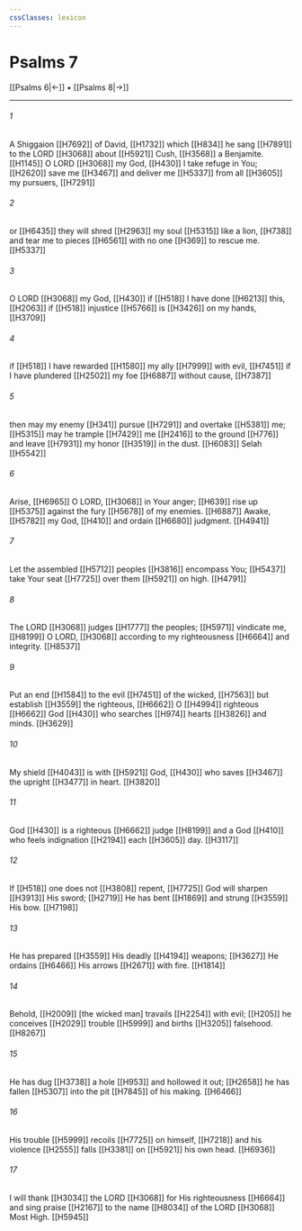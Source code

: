```yaml
---
cssClasses: lexicon
---
```


# Psalms 7

[[Psalms 6|←]] • [[Psalms 8|→]]

---

###### 1
A Shiggaion [[H7692]] of David, [[H1732]] which [[H834]] he sang [[H7891]] to the LORD [[H3068]] about [[H5921]] Cush, [[H3568]] a Benjamite. [[H1145]] O LORD [[H3068]] my God, [[H430]] I take refuge in You; [[H2620]] save me [[H3467]] and deliver me [[H5337]] from all [[H3605]] my pursuers, [[H7291]]

###### 2
or [[H6435]] they will shred [[H2963]] my soul [[H5315]] like a lion, [[H738]] and tear me to pieces [[H6561]] with no one [[H369]] to rescue me. [[H5337]]

###### 3
O LORD [[H3068]] my God, [[H430]] if [[H518]] I have done [[H6213]] this, [[H2063]] if [[H518]] injustice [[H5766]] is [[H3426]] on my hands, [[H3709]]

###### 4
if [[H518]] I have rewarded [[H1580]] my ally [[H7999]] with evil, [[H7451]] if I have plundered [[H2502]] my foe [[H6887]] without cause, [[H7387]]

###### 5
then may my enemy [[H341]] pursue [[H7291]] and overtake [[H5381]] me; [[H5315]] may he trample [[H7429]] me [[H2416]] to the ground [[H776]] and leave [[H7931]] my honor [[H3519]] in the dust. [[H6083]] Selah [[H5542]]

###### 6
Arise, [[H6965]] O LORD, [[H3068]] in Your anger; [[H639]] rise up [[H5375]] against the fury [[H5678]] of my enemies. [[H6887]] Awake, [[H5782]] my God, [[H410]] and ordain [[H6680]] judgment. [[H4941]]

###### 7
Let the assembled [[H5712]] peoples [[H3816]] encompass You; [[H5437]] take Your seat [[H7725]] over them [[H5921]] on high. [[H4791]]

###### 8
The LORD [[H3068]] judges [[H1777]] the peoples; [[H5971]] vindicate me, [[H8199]] O LORD, [[H3068]] according to my righteousness [[H6664]] and integrity. [[H8537]]

###### 9
Put an end [[H1584]] to the evil [[H7451]] of the wicked, [[H7563]] but establish [[H3559]] the righteous, [[H6662]] O [[H4994]] righteous [[H6662]] God [[H430]] who searches [[H974]] hearts [[H3826]] and minds. [[H3629]]

###### 10
My shield [[H4043]] is with [[H5921]] God, [[H430]] who saves [[H3467]] the upright [[H3477]] in heart. [[H3820]]

###### 11
God [[H430]] is a righteous [[H6662]] judge [[H8199]] and a God [[H410]] who feels indignation [[H2194]] each [[H3605]] day. [[H3117]]

###### 12
If [[H518]] one does not [[H3808]] repent, [[H7725]] God will sharpen [[H3913]] His sword; [[H2719]] He has bent [[H1869]] and strung [[H3559]] His bow. [[H7198]]

###### 13
He has prepared [[H3559]] His deadly [[H4194]] weapons; [[H3627]] He ordains [[H6466]] His arrows [[H2671]] with fire. [[H1814]]

###### 14
Behold, [[H2009]] [the wicked man] travails [[H2254]] with evil; [[H205]] he conceives [[H2029]] trouble [[H5999]] and births [[H3205]] falsehood. [[H8267]]

###### 15
He has dug [[H3738]] a hole [[H953]] and hollowed it out; [[H2658]] he has fallen [[H5307]] into the pit [[H7845]] of his making. [[H6466]]

###### 16
His trouble [[H5999]] recoils [[H7725]] on himself, [[H7218]] and his violence [[H2555]] falls [[H3381]] on [[H5921]] his own head. [[H6936]]

###### 17
I will thank [[H3034]] the LORD [[H3068]] for His righteousness [[H6664]] and sing praise [[H2167]] to the name [[H8034]] of the LORD [[H3068]] Most High. [[H5945]]

